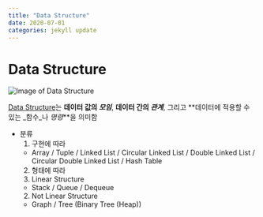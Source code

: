 ```yaml
---
title: "Data Structure"
date: 2020-07-01
categories: jekyll update
---
```


# Data Structure

![Image of Data Structure](https://media.vlpt.us/images/daybreak/post/49661f03-26ed-4872-8da5-cac2f30193d7/data%20structure.png)

[Data Structure](https://en.wikipedia.org/wiki/Data_structure)는 **데이터 값의 _모임_**, **데이터 간의 _관계_**, 그리고 **데이터에 적용할 수 있는 _함수_나 _명령_**을 의미함

- 분류
  1. 구현에 따라
  - Array / Tuple / Linked List / Circular Linked List / Double Linked List / Circular Double Linked List / Hash Table
  2. 형태에 따라
    1. Linear Structure
    - Stack / Queue / Dequeue
    2. Not Linear Structure
    - Graph / Tree (Binary Tree (Heap))
